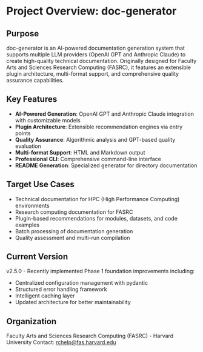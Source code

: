# Project Overview: doc-generator

## Purpose
doc-generator is an AI-powered documentation generation system that supports multiple LLM providers (OpenAI GPT and Anthropic Claude) to create high-quality technical documentation. Originally designed for Faculty Arts and Sciences Research Computing (FASRC), it features an extensible plugin architecture, multi-format support, and comprehensive quality assurance capabilities.

## Key Features
- **AI-Powered Generation**: OpenAI GPT and Anthropic Claude integration with customizable models
- **Plugin Architecture**: Extensible recommendation engines via entry points
- **Quality Assurance**: Algorithmic analysis and GPT-based quality evaluation
- **Multi-format Support**: HTML and Markdown output
- **Professional CLI**: Comprehensive command-line interface
- **README Generation**: Specialized generator for directory documentation

## Target Use Cases
- Technical documentation for HPC (High Performance Computing) environments
- Research computing documentation for FASRC
- Plugin-based recommendations for modules, datasets, and code examples
- Batch processing of documentation generation
- Quality assessment and multi-run compilation

## Current Version
v2.5.0 - Recently implemented Phase 1 foundation improvements including:
- Centralized configuration management with pydantic
- Structured error handling framework
- Intelligent caching layer
- Updated architecture for better maintainability

## Organization
Faculty Arts and Sciences Research Computing (FASRC) - Harvard University
Contact: rchelp@fas.harvard.edu